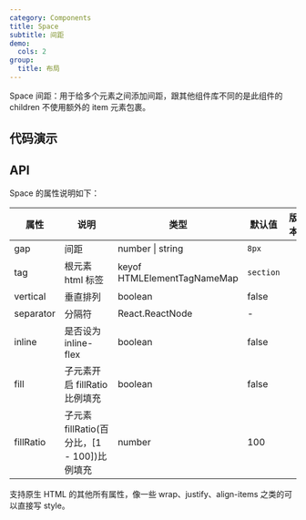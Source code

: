 ```yaml
---
category: Components
title: Space
subtitle: 间距
demo:
  cols: 2
group:
  title: 布局
---
```


Space 间距：用于给多个元素之间添加间距，跟其他组件库不同的是此组件的 children 不使用额外的 item 元素包裹。

## 代码演示

<!-- prettier-ignore -->
<code src="./demo/basic.tsx"></code>
<code src="./demo/tag.tsx"></code>
<code src="./demo/gap.tsx"></code>
<code src="./demo/vertical.tsx"></code>
<code src="./demo/inline.tsx"></code>
<code src="./demo/fill.tsx"></code>
<code src="./demo/separator.tsx"></code>

## API

Space 的属性说明如下：

| 属性      | 说明                                         | 类型                        | 默认值    | 版本 |
| --------- | -------------------------------------------- | --------------------------- | --------- | ---- |
| gap       | 间距                                         | number \| string            | `8px`     |      |
| tag       | 根元素 html 标签                             | keyof HTMLElementTagNameMap | `section` |      |
| vertical  | 垂直排列                                     | boolean                     | false     |      |
| separator | 分隔符                                       | React.ReactNode             | -         |      |
| inline    | 是否设为 inline-flex                         | boolean                     | false     |      |
| fill      | 子元素开启 fillRatio 比例填充                | boolean                     | false     |      |
| fillRatio | 子元素 fillRatio(百分比，\[1 - 100])比例填充 | number                      | 100       |      |

支持原生 HTML 的其他所有属性，像一些 wrap、justify、align-items 之类的可以直接写 style。
